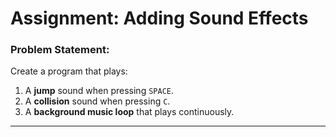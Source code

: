 # Assignment: Adding Sound Effects

### Problem Statement:
Create a program that plays:
1. A **jump** sound when pressing `SPACE`.
2. A **collision** sound when pressing `C`.
3. A **background music loop** that plays continuously.

---